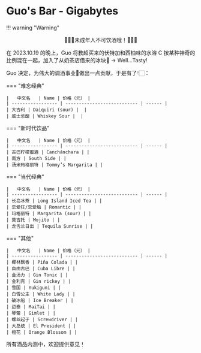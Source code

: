 # Guo's Bar - Gigabytes

!!! warning "Warning"
    <center>🙅🙅🙅未成年人不可饮酒哦！🙅🙅🙅</center>

在 2023.10.19 的晚上，Guo 将教超买来的伏特加和西柚味的水溶 C 按某种神奇的比例混在一起，加入了从奶茶店借来的冰块🧊 -> Well...Tasty!

Guo 决定，为伟大的调酒事业🥂做出一点贡献，于是有了👇🏻：

=== "难忘经典"

    |   中文名   | Name | 价格（元） |
    | ----------------- | --------------------------- | ------ |
    | 大吉利 | Daiquiri (sour) |  |
    | 威士忌酸 | Whiskey Sour |  |

=== "新时代饮品"

    |   中文名   | Name | 价格（元） |
    | ----------------- | --------------------------- | ------ |
    | 古巴柠檬蜜酒 | Canchánchara | |
    | 南方 | South Side | |
    | 汤米玛格丽特 | Tommy’s Margarita | |


=== "当代经典"

    |   中文名   | Name | 价格（元） |
    | ----------------- | --------------------------- | ------ |
    | 长岛冰茶 | Long Island Iced Tea | |
    | 恋爱狂/恋爱脑 | Romantic | |
    | 玛格丽特 | Margarita (sour) | |
    | 莫吉托 | Mojito | |
    | 龙舌兰日出 | Tequila Sunrise | |

=== "其他"

    |   中文名   | Name | 价格（元） |
    | ----------------- | --------------------------- | ------ |
    | 椰林飘香 | Piña Colada | |
    | 自由古巴 | Cuba Libre | |
    | 金汤力 | Gin Tonic | |
    | 金利克 | Gin rickey | |
    | 雪国 | Yukiguni | |
    | 白雪公主 | White Lady | |
    | 破冰船 | Ice Breaker | |
    | 迈泰 | MaiTai | |
    | 琴蕾 | Gimlet | |
    | 螺丝起子 | Screwdriver | |
    | 大总统 | El President | |
    | 橙花 | Orange Blossom | |

所有酒品内测中，欢迎提供意见！